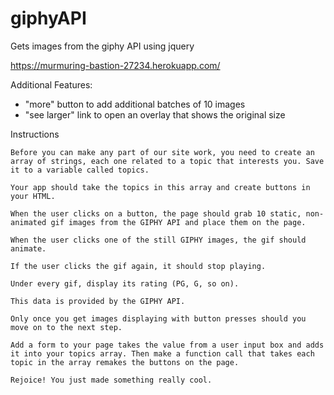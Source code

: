# giphyAPI
Gets images from the giphy API using jquery

https://murmuring-bastion-27234.herokuapp.com/

Additional Features:
 - "more" button to add additional batches of 10 images
 - "see larger" link to open an overlay that shows the original size

Instructions

	Before you can make any part of our site work, you need to create an array of strings, each one related to a topic that interests you. Save it to a variable called topics.

	Your app should take the topics in this array and create buttons in your HTML.

	When the user clicks on a button, the page should grab 10 static, non-animated gif images from the GIPHY API and place them on the page.

	When the user clicks one of the still GIPHY images, the gif should animate. 

	If the user clicks the gif again, it should stop playing.

	Under every gif, display its rating (PG, G, so on).

	This data is provided by the GIPHY API.

	Only once you get images displaying with button presses should you move on to the next step.

	Add a form to your page takes the value from a user input box and adds it into your topics array. Then make a function call that takes each topic in the array remakes the buttons on the page.

	Rejoice! You just made something really cool.
